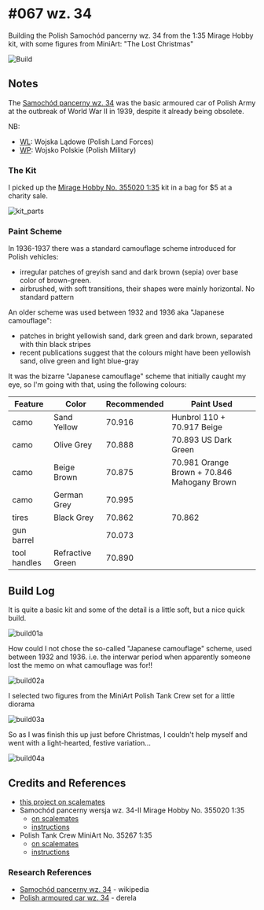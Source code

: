 # #067 wz. 34

Building the Polish Samochód pancerny wz. 34 from the 1:35 Mirage Hobby kit, with some figures from MiniArt: "The Lost Christmas"

![Build](./assets/WZ34_build.jpg?raw=true)

## Notes

The
[Samochód pancerny wz. 34](https://en.wikipedia.org/wiki/Samoch%C3%B3d_pancerny_wz._34)
was the basic armoured car of Polish Army at the outbreak of World War II in 1939, despite it already being obsolete.

NB:

* [WL](https://en.wikipedia.org/wiki/Polish_Land_Forces): Wojska Lądowe (Polish Land Forces)
* [WP](https://en.wikipedia.org/wiki/Polish_Armed_Forces): Wojsko Polskie (Polish Military)

### The Kit

I picked up the [Mirage Hobby No. 355020 1:35](https://www.scalemates.com/kits/mirage-hobby-355020-wersja-wz-34-ii--1020935)
kit in a bag for $5 at a charity sale.

![kit_parts](./assets/kit_parts.jpg?raw=true)

### Paint Scheme

In 1936-1937 there was a standard camouflage scheme introduced for Polish vehicles:

* irregular patches of greyish sand and dark brown (sepia) over base color of brown-green.
* airbrushed, with soft transitions, their shapes were mainly horizontal. No standard pattern

An older scheme was used between 1932 and 1936 aka "Japanese camouflage":

* patches in bright yellowish sand, dark green and dark brown, separated with thin black stripes
* recent publications suggest that the colours might have been yellowish sand, olive green and light blue-gray

It was the bizarre "Japanese camouflage" scheme that initially caught my eye, so I'm going with that, using the following colours:

| Feature              | Color                   | Recommended | Paint Used |
|----------------------|-------------------------|-------------|------------|
| camo                 | Sand Yellow             | 70.916      | Hunbrol 110 + 70.917 Beige |
| camo                 | Olive Grey              | 70.888      | 70.893 US Dark Green |
| camo                 | Beige Brown             | 70.875      | 70.981 Orange Brown + 70.846 Mahogany Brown |
| camo                 | German Grey             | 70.995      |  |
| tires                | Black Grey              | 70.862      | 70.862 |
| gun barrel           |                         | 70.073      |  |
| tool handles         | Refractive Green        | 70.890      |  |

## Build Log

It is quite a basic kit and some of the detail is a little soft, but a nice quick build.

![build01a](./assets/build01a.jpg?raw=true)

How could I not chose the so-called "Japanese camouflage" scheme, used between 1932 and 1936.
i.e. the interwar period when apparently someone lost the memo on what camouflage was for!!

![build02a](./assets/build02a.jpg?raw=true)

I selected two figures from the MiniArt Polish Tank Crew set for a little diorama

![build03a](./assets/build03a.jpg?raw=true)

So as I was finish this up just before Christmas, I couldn't help myself and went with a light-hearted, festive variation...

![build04a](./assets/build04a.jpg?raw=true)

## Credits and References

* [this project on scalemates](https://www.scalemates.com/profiles/mate.php?id=74137&p=projects&project=135057)
* Samochód pancerny wersja wz. 34-II Mirage Hobby No. 355020 1:35
    * [on scalemates](https://www.scalemates.com/kits/mirage-hobby-355020-wersja-wz-34-ii--1020935)
    * [instructions](./assets/355020-instructions.pdf)
* Polish Tank Crew MiniArt No. 35267 1:35
    * [on scalemates](https://www.scalemates.com/kits/miniart-35267-tank-crew--1119388)
    * [instructions](./assets/35267-instructions.pdf)

### Research References

* [Samochód pancerny wz. 34](https://en.wikipedia.org/wiki/Samoch%C3%B3d_pancerny_wz._34) - wikipedia
* [Polish armoured car wz. 34](http://derela.pl/wz34.htm) - derela
